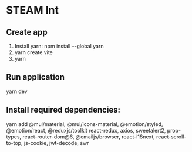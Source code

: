 #  STEAM Int

## Create app
1. Install yarn: npm install --global yarn
2. yarn create vite
3. yarn

## Run application
yarn dev

## Install required dependencies:
yarn add
    @mui/material, @mui/icons-material, @emotion/styled, @emotion/react, 
    @reduxjs/toolkit react-redux, axios, sweetalert2, prop-types, react-router-dom@6,
    @emailjs/browser, react-i18next, react-scroll-to-top, js-cookie, jwt-decode, swr

